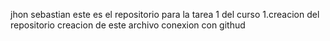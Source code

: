jhon sebastian 
este es el repositorio para la tarea 1 del curso
1.creacion del repositorio
creacion de este archivo 
conexion con githud 
